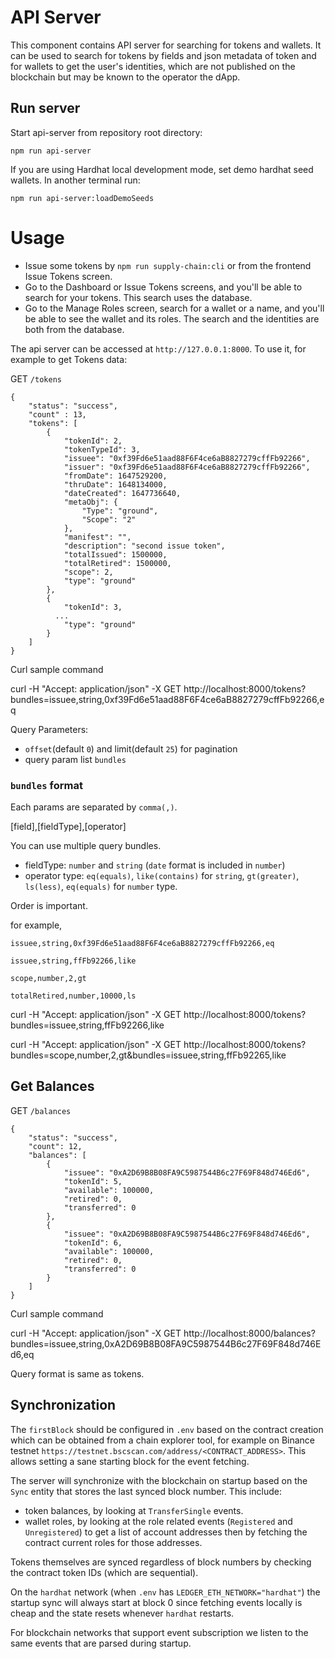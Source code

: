 # API Server

This component contains API server for searching for tokens and wallets.  It can be used to search for tokens by fields and json metadata of token and for wallets to get the user's identities, which are not published on the blockchain but may be known to the operator the dApp.

## Run server

Start api-server from repository root directory:
```
npm run api-server
```

If you are using Hardhat local development mode, set demo hardhat seed wallets.
In another terminal run:
```
npm run api-server:loadDemoSeeds
```

# Usage

* Issue some tokens by `npm run supply-chain:cli` or from the frontend Issue Tokens screen.
* Go to the Dashboard or Issue Tokens screens, and you'll be able to search for your tokens. This search uses the database.
* Go to the Manage Roles screen, search for a wallet or a name, and you'll be able to see the wallet and its roles. The search and the identities are both from the database.

The api server can be accessed at  `http://127.0.0.1:8000`.  To use it, for example to get Tokens data:

GET `/tokens`
```
{
    "status": "success",
    "count" : 13,
    "tokens": [
        {
            "tokenId": 2,
            "tokenTypeId": 3,
            "issuee": "0xf39Fd6e51aad88F6F4ce6aB8827279cffFb92266",
            "issuer": "0xf39Fd6e51aad88F6F4ce6aB8827279cffFb92266",
            "fromDate": 1647529200,
            "thruDate": 1648134000,
            "dateCreated": 1647736640,
            "metaObj": {
                "Type": "ground",
                "Scope": "2"
            },
            "manifest": "",
            "description": "second issue token",
            "totalIssued": 1500000,
            "totalRetired": 1500000,
            "scope": 2,
            "type": "ground"
        },
        {
            "tokenId": 3,
          ...
            "type": "ground"
        }
    ]
}
```
Curl sample command

curl -H "Accept: application/json" -X GET http://localhost:8000/tokens?bundles=issuee,string,0xf39Fd6e51aad88F6F4ce6aB8827279cffFb92266,eq

Query Parameters:

* `offset`(default `0`) and limit(default `25`) for pagination
* query param list `bundles`

### `bundles` format

Each params are separated by `comma(,)`. 

[field],[fieldType],[operator]

You can use multiple query bundles. 

* fieldType: `number` and `string` (`date` format is included in `number`)
* operator type: `eq(equals)`, `like(contains)` for `string`, `gt(greater)`, `ls(less)`, `eq(equals)` for `number` type.

Order is important.

for example, 

`issuee,string,0xf39Fd6e51aad88F6F4ce6aB8827279cffFb92266,eq`

`issuee,string,ffFb92266,like`

`scope,number,2,gt`

`totalRetired,number,10000,ls`

curl -H "Accept: application/json" -X GET http://localhost:8000/tokens?bundles=issuee,string,ffFb92266,like

curl -H "Accept: application/json" -X GET http://localhost:8000/tokens?bundles=scope,number,2,gt&bundles=issuee,string,ffFb92265,like

## Get Balances

GET `/balances`
```
{
    "status": "success",
    "count": 12,
    "balances": [
        {
            "issuee": "0xA2D69B8B08FA9C5987544B6c27F69F848d746Ed6",
            "tokenId": 5,
            "available": 100000,
            "retired": 0,
            "transferred": 0
        },
        {
            "issuee": "0xA2D69B8B08FA9C5987544B6c27F69F848d746Ed6",
            "tokenId": 6,
            "available": 100000,
            "retired": 0,
            "transferred": 0
        }
    ]
}
```
Curl sample command

curl -H "Accept: application/json" -X GET http://localhost:8000/balances?bundles=issuee,string,0xA2D69B8B08FA9C5987544B6c27F69F848d746Ed6,eq

Query format is same as tokens.


## Synchronization

The `firstBlock` should be configured in `.env` based on the contract creation which can be obtained from a chain explorer tool, for example on Binance testnet `https://testnet.bscscan.com/address/<CONTRACT_ADDRESS>`.
This allows setting a sane starting block for the event fetching.

The server will synchronize with the blockchain on startup based on the `Sync` entity that stores the last synced block number. This include:
 * token balances, by looking at `TransferSingle` events.
 * wallet roles, by looking at the role related events (`Registered` and `Unregistered`) to get a list of account addresses then by fetching the contract current roles for those addresses.

Tokens themselves are synced regardless of block numbers by checking the contract token IDs (which are sequential).

On the `hardhat` network (when `.env` has `LEDGER_ETH_NETWORK="hardhat"`) the startup sync will always start at block 0 since fetching events locally is cheap and the state resets whenever `hardhat` restarts.

For blockchain networks that support event subscription we listen to the same events that are parsed during startup.
